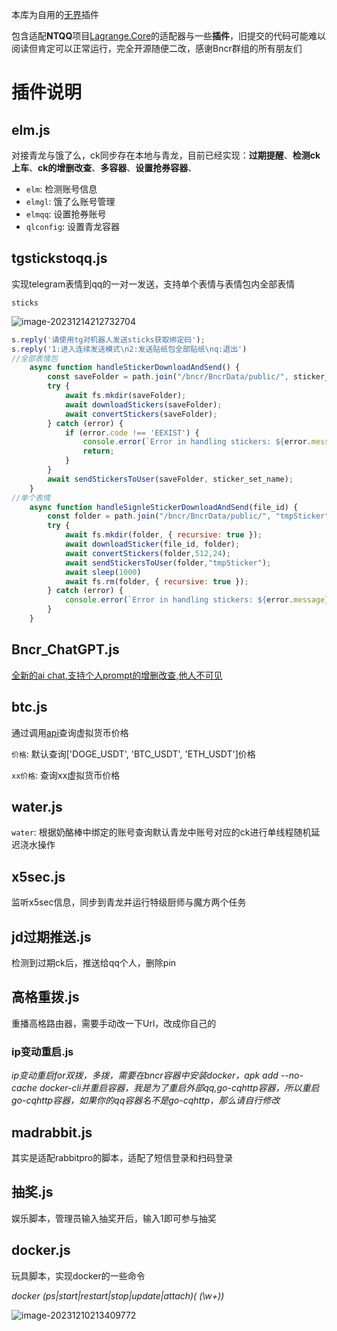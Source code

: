 本库为自用的[无界](https://github.com/Anmours/Bncr)插件

包含适配**NTQQ**项目[Lagrange.Core](https://github.com/LagrangeDev/Lagrange.Core)的适配器与一些**插件**，旧提交的代码可能难以阅读但肯定可以正常运行，完全开源随便二改，感谢Bncr群组的所有朋友们

# 插件说明

## elm.js

对接青龙与饿了么，ck同步存在本地与青龙，目前已经实现：**过期提醒**、**检测ck上车**、**ck的增删改查**、**多容器**、**设置抢券容器**、

- `elm`: 检测账号信息
- `elmgl`: 饿了么账号管理
- `elmqq`: 设置抢券账号
- `qlconfig`: 设置青龙容器

## tgstickstoqq.js

实现telegram表情到qq的一对一发送，支持单个表情与表情包内全部表情

`sticks` 

![image-20231214212732704](http://easyimage.muzi.studio/i/2023/12/14/z6krlb-0.png)

```js
s.reply('请使用tg对机器人发送sticks获取绑定码');
s.reply('1:进入连续发送模式\n2:发送贴纸包全部贴纸\nq:退出')
//全部表情包
    async function handleStickerDownloadAndSend() {
        const saveFolder = path.join("/bncr/BncrData/public/", sticker_set_name);
        try {
            await fs.mkdir(saveFolder);
            await downloadStickers(saveFolder);
            await convertStickers(saveFolder);
        } catch (error) {
            if (error.code !== 'EEXIST') {
                console.error(`Error in handling stickers: ${error.message}`);
                return;
            }
        }
        await sendStickersToUser(saveFolder, sticker_set_name);
    }
//单个表情
    async function handleSignleStickerDownloadAndSend(file_id) {
        const folder = path.join("/bncr/BncrData/public/", "tmpSticker");
        try {
            await fs.mkdir(folder, { recursive: true });
            await downloadSticker(file_id, folder);
            await convertStickers(folder,512,24);
            await sendStickersToUser(folder,"tmpSticker");
            await sleep(1000)
            await fs.rm(folder, { recursive: true });
        } catch (error) {
            console.error(`Error in handling stickers: ${error.message}`);
        }
    }
```

## Bncr_ChatGPT.js

[全新的ai chat,支持个人prompt的增删改查,他人不可见](https://github.com/sumuen/Bncr_plugin/commit/7accd8a5faa443eea21fd6e85cc8924d55b72fb2)

## btc.js

通过调用[api](https://api.gateio.ws/api/v4/spot/tickers)查询虚拟货币价格

`价格`: 默认查询['DOGE_USDT', 'BTC_USDT', 'ETH_USDT']价格

`xx价格`: 查询xx虚拟货币价格

## water.js

`water`: 根据奶酪棒中绑定的账号查询默认青龙中账号对应的ck进行单线程随机延迟浇水操作

## x5sec.js

监听x5sec信息，同步到青龙并运行特级厨师与魔方两个任务

## jd过期推送.js

检测到过期ck后，推送给qq个人，删除pin

## 高格重拨.js

重播高格路由器，需要手动改一下Url，改成你自己的

### ip变动重启.js

*ip变动重启for双拨，多拨，需要在bncr容器中安装docker，apk add --no-cache docker-cli并重启容器，我是为了重启外部qq,go-cqhttp容器，所以重启go-cqhttp容器，如果你的qq容器名不是go-cqhttp，那么请自行修改*

## madrabbit.js

其实是适配rabbitpro的脚本，适配了短信登录和扫码登录

## 抽奖.js

娱乐脚本，管理员输入抽奖开后，输入1即可参与抽奖

## docker.js

玩具脚本，实现docker的一些命令

*docker (ps|start|restart|stop|update|attach)( (\w+))*

![image-20231210213409772](http://easyimage.muzi.studio/i/2023/12/10/zalrzb-0.png)

